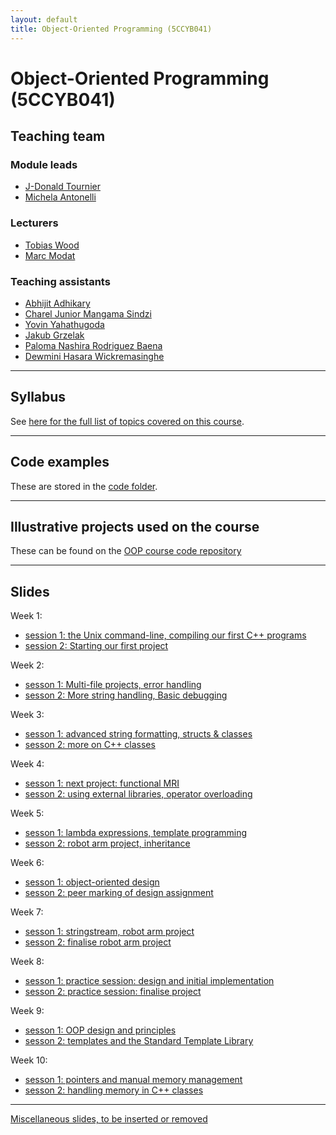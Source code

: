 ```yaml
---
layout: default
title: Object-Oriented Programming (5CCYB041)
---
```


# Object-Oriented Programming (5CCYB041)

## Teaching team

### Module leads

- [J-Donald Tournier](mailto:jacques-donald.tournier@kcl.ac.uk)
- [Michela Antonelli](mailto:michela.antonelli@kcl.ac.uk)

### Lecturers

- [Tobias Wood](mailto:tobias.wood@kcl.ac.uk)
- [Marc Modat](mailto:marc.modat@kcl.ac.uk)

### Teaching assistants

- [Abhijit Adhikary](mailto:abhijit.adhikary@kcl.ac.uk)
- [Charel Junior Mangama Sindzi](mailto:charel.mangama_sindzi@kcl.ac.uk)
- [Yovin Yahathugoda](mailto:yovin.yahathugoda@kcl.ac.uk)
- [Jakub Grzelak](mailto:jakub.grzelak@kcl.ac.uk)
- [Paloma Nashira Rodriguez Baena](mailto:paloma.rodriguez_baena@kcl.ac.uk)
- [Dewmini Hasara Wickremasinghe](mailto:dewmini.wickremasinghe@kcl.ac.uk)

---

## Syllabus

See [here for the full list of topics covered on this course](https://kcl-bmeis.github.io/OOP/syllabus).

---

## Code examples

These are stored in the [code folder](https://github.com/kcl-bmeis/oop/tree/main/code/).

---

## Illustrative projects used on the course

These can be found on the [OOP course code repository](https://github.com/kcl-bmeis/oop/blob/main/projects)

---

## Slides

Week 1:
- [session 1: the Unix command-line, compiling our first C++ programs](https://kcl-bmeis.github.io/OOP/week1A)
- [session 2: Starting our first project](https://kcl-bmeis.github.io/OOP/week1B)

Week 2:
- [sesson 1: Multi-file projects, error handling](https://kcl-bmeis.github.io/OOP/week2A)
- [sesson 2: More string handling, Basic debugging](https://kcl-bmeis.github.io/OOP/week2B)

Week 3:
- [sesson 1: advanced string formatting, structs & classes](https://kcl-bmeis.github.io/OOP/week3A)
- [sesson 2: more on C++ classes](https://kcl-bmeis.github.io/OOP/week3B)

Week 4:
- [sesson 1: next project: functional MRI](https://kcl-bmeis.github.io/OOP/week4A)
- [sesson 2: using external libraries, operator overloading](https://kcl-bmeis.github.io/OOP/week4B)

Week 5:
- [sesson 1: lambda expressions, template programming](https://kcl-bmeis.github.io/OOP/week5A)
- [sesson 2: robot arm project, inheritance](https://kcl-bmeis.github.io/OOP/week5B)

Week 6:
- [sesson 1: object-oriented design](https://kcl-bmeis.github.io/OOP/week6A)
- [sesson 2: peer marking of design assignment](https://kcl-bmeis.github.io/OOP/week6B)

Week 7:
- [sesson 1: stringstream, robot arm project](https://kcl-bmeis.github.io/OOP/week7A)
- [sesson 2: finalise robot arm project](https://kcl-bmeis.github.io/OOP/week7B)

Week 8:
- [sesson 1: practice session: design and initial implementation](https://kcl-bmeis.github.io/OOP/week8A)
- [sesson 2: practice session: finalise project](https://kcl-bmeis.github.io/OOP/week8B)

Week 9:
- [sesson 1: OOP design and principles](https://kcl-bmeis.github.io/OOP/week9A)
- [sesson 2: templates and the Standard Template Library](https://kcl-bmeis.github.io/OOP/week9B)

Week 10:
- [sesson 1: pointers and manual memory management](https://kcl-bmeis.github.io/OOP/week10A)
- [sesson 2: handling memory in C++ classes](https://kcl-bmeis.github.io/OOP/week10B)

---

[Miscellaneous slides, to be inserted or removed](https://kcl-bmeis.github.io/OOP/misc)

